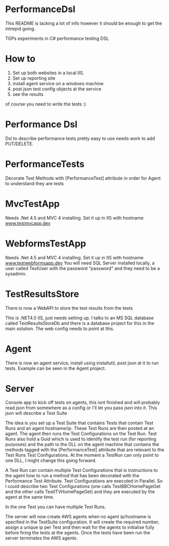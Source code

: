 PerformanceDsl
==============

This README is lacking a lot of info however it should be enough to get the intrepid going.

TGPs experiments in C# performance testing DSL


How to
======

1. Set up both websites in a local IIS. 
2. Set up reporting site
3. install agent service on a windows machine
4. post json test config objects at the service
5. see the results

of course you need to write the tests :)

Performance Dsl
===============
Dsl to describe performance tests pretty easy to use needs work to add PUT/DELETE.

PerformanceTests
================
Decorate Test Methods with [PerformanceTest] attribute in order for Agent to understand they are tests

MvcTestApp
==========

Needs .Net 4.5 and MVC 4 installing.
Set it up in IIS with hostname www.testmvcapp.dev

WebformsTestApp
===============

Needs .Net 4.5 and MVC 4 installing.
Set it up in IIS with hostname www.testwebformsapp.dev
You will need SQL Server installed locally, a user called TestUser with the password "password" and they need to be a sysadmin.

TestResultsStore
================

There is now a WebAPI to store the test results from the tests

This is .NET4.5 IIS, just needs setting up.
I talks to an MS SQL database called TestResultsStoreDb and there is a database project for this in the main solution.
The web config needs to point at this.

Agent
=====

There is now an agent service, install using installutil, post json at it to run tests.
Example can be seen in the Agent project. 


Server
======
Console app to kick off tests on agents, this isnt finished and will probably read json from somewhere as a config or I'll let you pass json into it. This json will describe a Test Suite

The idea is you set up a Test Suite that contains Tests that contain Test Runs and an agent hostname/ip. These Test Runs are then posted at an agent. The agent then runs the Test Configurations on the Test Run. Test Runs also hold a Guid which is used to identify the test run (for reporting purposes) and the path to the DLL on the agent machine that contains the methods tagged with the [PerformanceTest] attribute that are relevant to the Test Runs Test Configurations. At the moment a TestRun can only point to one DLL, I might change this going forward. 

A Test Run can contain multiple Test Configurations that is instructions to the agent how to run a method that has been decorated with the Performance Test Attribute. Test Configurations are executed in Parallel. So I could describe two Test Configurations (one calls TestBBCHomePageGet and the other calls TestITVHomePageGet) and they are executed by the agent at the same time.

In the one Test you can have multiple Test Runs.

The server will now create AWS agents when no agent ip/hostname is specified in the TestSuite configuration. It will create the required number, assign a unique ip per Test and then wait for the agents to initialise fully before firing the tests at the agents. Once the tests have been run the server terminates the AWS agents.
